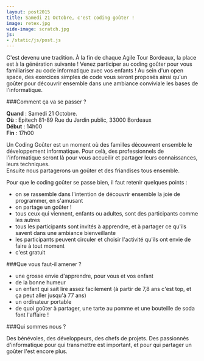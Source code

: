 ```yaml
---
layout: post2015
title: Samedi 21 Octobre, c'est coding goûter !
image: retex.jpg
wide-image: scratch.jpg
js:
- /static/js/post.js
---
```


C'est devenu une tradition. À la fin de chaque Agile Tour Bordeaux, la place est à la génération suivante ! 
Venez participer au coding goûter pour vous familiariser au code informatique avec vos enfants ! 
Au sein d'un open space, des exercices simples de code vous seront proposés ainsi qu'un goûter pour découvrir ensemble 
dans une ambiance conviviale les bases de l'informatique.   

<!--more-->                                         


###Comment ça va se passer ?

**Quand** : Samedi 21 Octobre.        
**Où** : Epitech 81-89 Rue du Jardin public, 33000 Bordeaux    
**Début** : 14h00    
**Fin** : 17h00
    
Un Coding Goûter est un moment où des familles découvrent ensemble le développement informatique.
Pour celà, des professionnels de l'informatique seront là pour vous accueilir et partager leurs connaissances, leurs techniques.   
Ensuite nous partagerons un goûter et des friandises tous ensemble.

Pour que le coding goûter se passe bien, il faut retenir quelques points : 

* on se rassemble dans l'intention de découvrir ensemble la joie de programmer, en s'amusant
* on partage un goûter !
* tous ceux qui viennent, enfants ou adultes, sont des participants comme les autres 
* tous les participants sont invités à apprendre, et à partager ce qu'ils savent dans une ambiance bienveillante
* les participants peuvent circuler et choisir l'activité qu'ils ont envie de faire à tout moment
* c'est gratuit

###Que vous faut-il amener ?
* une grosse envie d'apprendre, pour vous et vos enfant  
* de la bonne humeur
* un enfant qui sait lire assez facilement (à partir de 7,8 ans c'est top, et ça peut aller jusqu'à 77 ans)
* un ordinateur portable
* de quoi goûter à partager, une tarte au pomme et une bouteille de soda font l'affaire !

###Qui sommes nous ?

Des bénévoles, des développeurs, des chefs de projets. Des passionnés d'informatique pour qui transmettre est important, 
et pour qui partager un goûter l'est encore plus. 

